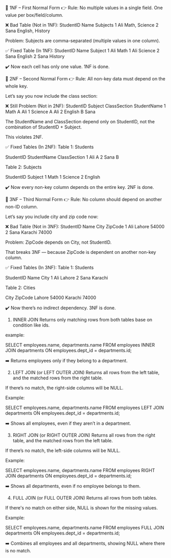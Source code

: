 🔹 1NF – First Normal Form
👉 Rule: No multiple values in a single field. One value per box/field/column.

❌ Bad Table (Not in 1NF):
StudentID	Name	Subjects
1	        Ali	    Math, Science
2	        Sana	English, History

Problem: Subjects are comma-separated (multiple values in one column).

✅ Fixed Table (In 1NF):
StudentID	Name	Subject
1	        Ali	    Math
1	        Ali 	Science
2	        Sana    English
2	        Sana    History

✔️ Now each cell has only one value.
1NF is done.













🔹 2NF – Second Normal Form
👉 Rule: All non-key data must depend on the whole key.

Let’s say you now include the class section:

❌ Still Problem (Not in 2NF):
StudentID	Subject	ClassSection	StudentName
1	        Math          	A	        Ali
1	        Science       	A	        Ali
2	        English       	B	        Sana

The StudentName and ClassSection depend only on StudentID, not the combination of StudentID + Subject.

This violates 2NF.

✅ Fixed Tables (In 2NF):
Table 1: Students

StudentID	StudentName	ClassSection
1           	Ali     	A
2           	Sana        B

Table 2: Subjects

StudentID	Subject
1	Math
1	Science
2	English

✔️ Now every non-key column depends on the entire key.
2NF is done.




🔹 3NF – Third Normal Form
👉 Rule: No column should depend on another non-ID column.

Let’s say you include city and zip code now:

❌ Bad Table (Not in 3NF):
StudentID	Name	City	ZipCode
1	        Ali	    Lahore	 54000
2	        Sana	Karachi	 74000

Problem: ZipCode depends on City, not StudentID.

That breaks 3NF — because ZipCode is dependent on another non-key column.

✅ Fixed Tables (In 3NF):
Table 1: Students

StudentID	Name	City
1	        Ali 	Lahore
2	        Sana    Karachi

Table 2: Cities

City	 ZipCode
Lahore	 54000
Karachi	 74000

✔️ Now there’s no indirect dependency.
3NF is done.









1. INNER JOIN
Returns only matching rows from both tables base on condition like ids.

example: 

SELECT employees.name, departments.name
FROM employees
INNER JOIN departments ON employees.dept_id = departments.id;

➡️ Returns employees only if they belong to a department.




2. LEFT JOIN (or LEFT OUTER JOIN)
Returns all rows from the left table, and the matched rows from the right table.

If there’s no match, the right-side columns will be NULL.

Example:

SELECT employees.name, departments.name
FROM employees
LEFT JOIN departments ON employees.dept_id = departments.id;


➡️ Shows all employees, even if they aren’t in a department.





3. RIGHT JOIN (or RIGHT OUTER JOIN)
Returns all rows from the right table, and the matched rows from the left table.

If there’s no match, the left-side columns will be NULL.

Example:

SELECT employees.name, departments.name
FROM employees
RIGHT JOIN departments ON employees.dept_id = departments.id;


➡️ Shows all departments, even if no employee belongs to them.



4. FULL JOIN (or FULL OUTER JOIN)
Returns all rows from both tables.

If there's no match on either side, NULL is shown for the missing values.

Example:

SELECT employees.name, departments.name
FROM employees
FULL JOIN departments ON employees.dept_id = departments.id;


➡️ Combines all employees and all departments, showing NULL where there is no match.



